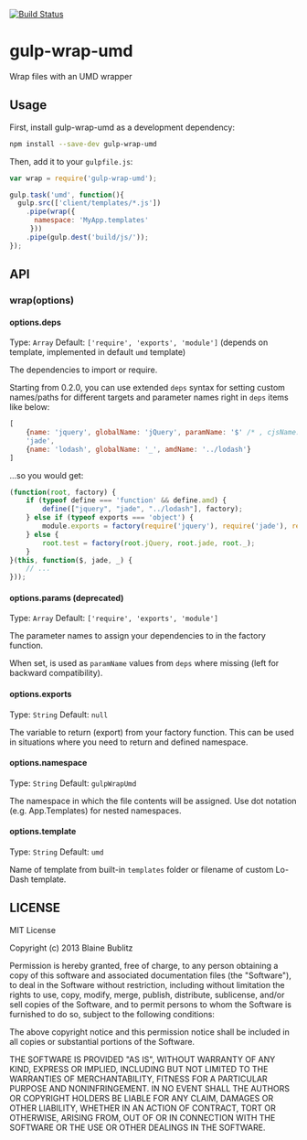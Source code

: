 [![Build Status](https://travis-ci.org/phated/gulp-wrap-umd.png?branch=master)](https://travis-ci.org/phated/gulp-wrap-umd)

# gulp-wrap-umd

Wrap files with an UMD wrapper

## Usage

First, install gulp-wrap-umd as a development dependency:

```bash
npm install --save-dev gulp-wrap-umd
```

Then, add it to your `gulpfile.js`:

```js
var wrap = require('gulp-wrap-umd');

gulp.task('umd', function(){
  gulp.src(['client/templates/*.js'])
    .pipe(wrap({
      namespace: 'MyApp.templates'
     }))
    .pipe(gulp.dest('build/js/'));
});
```

## API

### wrap(options)

#### options.deps

Type: `Array`
Default: `['require', 'exports', 'module']` (depends on template, implemented in default `umd` template)

The dependencies to import or require.

Starting from 0.2.0, you can use extended `deps` syntax for setting custom names/paths for different targets and parameter names right in `deps` items like below:
```javascript
[
    {name: 'jquery', globalName: 'jQuery', paramName: '$' /* , cjsName: ..., amdName: ... */},
    'jade',
    {name: 'lodash', globalName: '_', amdName: '../lodash'}
]
```
...so you would get:
```javascript
(function(root, factory) {
    if (typeof define === 'function' && define.amd) {
        define(["jquery", "jade", "../lodash"], factory);
    } else if (typeof exports === 'object') {
        module.exports = factory(require('jquery'), require('jade'), require('lodash'));
    } else {
        root.test = factory(root.jQuery, root.jade, root._);
    }
}(this, function($, jade, _) {
    // ...
}));
```

#### options.params (deprecated)

Type: `Array`
Default: `['require', 'exports', 'module']`

The parameter names to assign your dependencies to in the factory function.

When set, is used as `paramName` values from `deps` where missing (left for backward compatibility).

#### options.exports

Type: `String`
Default: `null`

The variable to return (export) from your factory function.  This can be used in situations where you need to return and defined namespace.

#### options.namespace

Type: `String`
Default: `gulpWrapUmd`

The namespace in which the file contents will be assigned. Use dot notation (e.g. App.Templates) for nested namespaces.

#### options.template

Type: `String`
Default: `umd`

Name of template from built-in `templates` folder or filename of custom Lo-Dash template.

## LICENSE

MIT License

Copyright (c) 2013 Blaine Bublitz

Permission is hereby granted, free of charge, to any person obtaining
a copy of this software and associated documentation files (the
"Software"), to deal in the Software without restriction, including
without limitation the rights to use, copy, modify, merge, publish,
distribute, sublicense, and/or sell copies of the Software, and to
permit persons to whom the Software is furnished to do so, subject to
the following conditions:

The above copyright notice and this permission notice shall be
included in all copies or substantial portions of the Software.

THE SOFTWARE IS PROVIDED "AS IS", WITHOUT WARRANTY OF ANY KIND,
EXPRESS OR IMPLIED, INCLUDING BUT NOT LIMITED TO THE WARRANTIES OF
MERCHANTABILITY, FITNESS FOR A PARTICULAR PURPOSE AND
NONINFRINGEMENT. IN NO EVENT SHALL THE AUTHORS OR COPYRIGHT HOLDERS BE
LIABLE FOR ANY CLAIM, DAMAGES OR OTHER LIABILITY, WHETHER IN AN ACTION
OF CONTRACT, TORT OR OTHERWISE, ARISING FROM, OUT OF OR IN CONNECTION
WITH THE SOFTWARE OR THE USE OR OTHER DEALINGS IN THE SOFTWARE.
